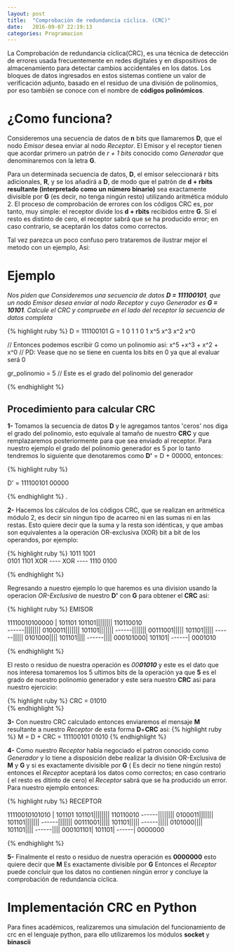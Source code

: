 ```yaml
---
layout: post
title:  "Comprobación de redundancia cíclica. (CRC)"
date:   2016-09-07 22:19:13
categories: Programacion
---
```


La Comprobación de redundancia cíclica(CRC), es una técnica de detección de errores usada frecuentemente en redes digitales y en dispositivos de almacenamiento para detectar cambios accidentales en los datos. Los bloques de datos ingresados en estos sistemas contiene un valor de verificación adjunto, basado en el residuo de una división de polinomios, por eso también se conoce con el nombre de **códigos polinómicos**.

# ¿Como funciona?

Consideremos una secuencia de datos de **n** bits que llamaremos **D**, que el nodo *Emisor* desea enviar al nodo *Receptor*. El Emisor y el receptor tienen que acordar primero un patrón de *r + 1 bits* conocido como *Generador* que denominaremos con la letra **G**. 

Para un determinada secuencia de datos, **D**, el emisor seleccionará r bits adicionales, **R**, y se los añadirá a **D**, de modo que el patrón de **d + rbits resultante (interpretado como un número binario)** sea exactamente divisible por **G** (es decir, no tenga ningún resto) utilizando aritmética módulo 2. El proceso de comprobación de errores con los códigos CRC es, por tanto, muy simple: el receptor divide los **d + rbits** recibidos entre **G**. Si el resto es distinto de cero, el receptor sabrá que se ha producido error; en caso contrario, se aceptarán los datos como correctos.

Tal vez parezca un poco confuso pero trataremos de ilustrar mejor el metodo con un ejemplo, Asi:

# Ejemplo 

*Nos piden que Consideremos una secuencia de datos  **D = 111100101**, que un nodo Emisor desea enviar al nodo Receptor y cuyo  Generador es **G = 10101**. Calcule el CRC y compruebe en el lado del receptor la secuencia de datos completa* 

{% highlight ruby  %}
D = 111100101
G =  1      0      1      1      0      1
    x^5           x^3    x^2           x^0    

// Entonces podemos escribir G como un polinomio asi: x^5 +x^3 + x^2 + x^0
// PD: Vease que no se tiene en cuenta los bits en 0 ya que al evaluar será 0

gr_polinomio = 5 // Este es el grado del polinomio del generador


{% endhighlight %}

## Procedimiento para calcular CRC

**1-** Tomamos la secuencia de datos **D** y le agregamos tantos 'ceros' nos diga el grado del polinomio, esto equivale al tamaño de nuestro **CRC** y que remplazaremos posteriormente para que sea enviado al receptor. Para nuestro ejemplo el grado del polinomio generador es 5 por lo tanto tendremos lo siguiente que denotaremos como **D'** =  D + 00000, entonces:

{% highlight ruby  %}

D' = 111100101   00000

{% endhighlight %}
.

**2-** Hacemos los cálculos de los códigos CRC, que se realizan en aritmética módulo 2, es decir sin ningun tipo de acarreo ni en las sumas ni en las restas. Esto quiere decir que la suma y la resta son idénticas, y que ambas son equivalentes a la operación OR-exclusiva (XOR) bit a bit de los operandos, por ejemplo:

{% highlight ruby  %}
      1011           1001  
      0101           1101
XOR   ----     XOR   ----
      1110           0100

{% endhighlight %}

Regresando a nuestro ejemplo lo que haremos es una division usando la operacion *OR-Exclusiva* de nuestro **D'** con **G** para obtener el **CRC** asi: 

{% highlight ruby  %}
 EMISOR

11110010100000     | 101101 
101101||||||||      110110010    
------||||||||
0100011|||||||
 101101|||||||
 ------|||||||
 00111001|||||
   101101|||||
   ------|||||
   0101000||||
    101101||||
    ------||||
    000101000|
       101101|
       ------|
       0001010       
       
{% endhighlight %}

El resto o residuo de nuestra operación es *00**01010*** y este es el dato que nos interesa tomaremos los 5 ultimos bits de la operación ya que **5** es el grado de nuestro polinomio generador y este sera nuestro **CRC** asi para nuestro ejercicio:

{% highlight ruby  %}
CRC = 01010    
{% endhighlight %}

**3-** Con nuestro CRC calculado entonces enviaremos el mensaje **M** resultante a nuestro *Receptor* de esta forma **D**+**CRC** asi:
{% highlight ruby  %}
M = D + CRC = 111100101 01010
{% endhighlight %}

**4-** Como nuestro *Receptor* había negociado el patron conocido como *Generador* y lo tiene a disposición  debe realizar la división OR-Exclusiva de **M** y **G** y si es exactamente divisible por **G** ( Es decir no tiene ningún resto) entonces el *Receptor* aceptará los datos como correctos; en caso contrario ( el resto es ditinto de cero) el *Receptor* sabrá que se ha producido un error. Para nuestro ejemplo entonces:

{% highlight ruby  %}
RECEPTOR

11110010101010     | 101101 
101101||||||||       110110010
------||||||||
0100011|||||||
 101101|||||||
 ------|||||||
 00111001|||||
   101101|||||
   ------|||||
   0101000||||
    101101||||
    ------||||
    000101101|
       101101|
       ------|
       0000000
 
{% endhighlight %}

**5-** Finalmente el resto o residuo de nuestra operación es **0000000** esto quiere decir que **M** Es exactamente divisible por **G** Entonces el *Receptor* puede concluir que los datos no contienen ningún error y concluye la comprobación de redundancia cíclica.

# Implementación CRC en Python
Para fines académicos, realizaremos una simulación del funcionamiento de crc en el lenguaje python, para ello utilizaremos los módulos **socket** y **binascii** 
